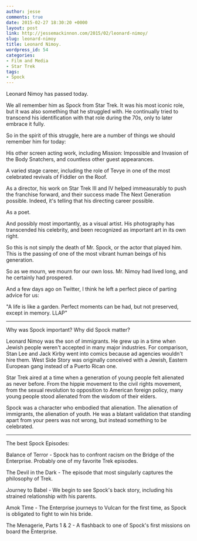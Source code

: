 ```yaml
---
author: jesse
comments: true
date: 2015-02-27 18:30:20 +0000
layout: post
link: http://jessemackinnon.com/2015/02/leonard-nimoy/
slug: leonard-nimoy
title: Leonard Nimoy.
wordpress_id: 54
categories:
- Film and Media
- Star Trek
tags:
- Spock
---
```


Leonard Nimoy has passed today.

We all remember him as Spock from Star Trek. It was his most iconic role, but it was also something that he struggled with. He continually tried to transcend his identification with that role during the 70s, only to later embrace it fully.

So in the spirit of this struggle, here are a number of things we should remember him for today:




His other screen acting work, including Mission: Impossible and Invasion of the Body Snatchers, and countless other guest appearances.

A varied stage career, including the role of Tevye in one of the most celebrated revivals of Fiddler on the Roof.

As a director, his work on Star Trek III and IV helped immeasurably to push the franchise forward, and their success made The Next Generation possible. Indeed, it's telling that his directing career possible.

As a poet.

And possibly most importantly, as a visual artist. His photography has transcended his celebrity, and been recognized as important art in its own right.

So this is not simply the death of Mr. Spock, or the actor that played him. This is the passing of one of the most vibrant human beings of his generation.

So as we mourn, we mourn for our own loss. Mr. Nimoy had lived long, and he certainly had prospered.

And a few days ago on Twitter, I think he left a perfect piece of parting advice for us:

"A life is like a garden. Perfect moments can be had, but not preserved, except in memory. LLAP"



* * *






Why was Spock important? Why did Spock matter?  
  
Leonard Nimoy was the son of immigrants. He grew up in a time when Jewish people weren't accepted in many major industries. For comparison, Stan Lee and Jack Kirby went into comics because ad agencies wouldn't hire them. West Side Story was originally conceived with a Jewish, Eastern European gang instead of a Puerto Rican one.  
  
Star Trek aired at a time when a generation of young people felt alienated as never before. From the hippie movement to the civil rights movement, from the sexual revolution to opposition to American foreign policy, many young people stood alienated from the wisdom of their elders.  
  
Spock was a character who embodied that alienation. The alienation of immigrants, the alienation of youth. He was a blatant validation that standing apart from your peers was not wrong, but instead something to be celebrated.



* * *



The best Spock Episodes:  
  
Balance of Terror - Spock has to confront racism on the Bridge of the Enterprise. Probably one of my favorite Trek episodes.  
  
The Devil in the Dark - The episode that most singularly captures the philosophy of Trek.  
  
Journey to Babel - We begin to see Spock's back story, including his strained relationship with his parents.  
  
Amok Time - The Enterprise journeys to Vulcan for the first time, as Spock is obligated to fight to win his bride.  
  
The Menagerie, Parts 1 & 2 - A flashback to one of Spock's first missions on board the Enterprise.
